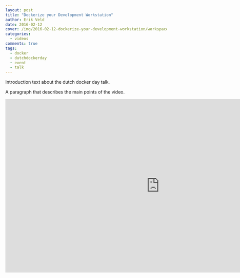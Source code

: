 ```yaml
---
layout: post
title: "Dockerize your Development Workstation"
author: Erik Veld
date: 2016-02-12
cover: /img/2016-02-12-dockerize-your-development-workstation/workspace-video.png
categories:
  - videos
comments: true
tags:
  - docker
  - dutchdockerday
  - event
  - talk
---
```

Introduction text about the dutch docker day talk.

A paragraph that describes the main points of the video.

<iframe
  width="960"
  height="540"
  src="http://www.youtube.com/embed/WVGRaApIwkU"
  frameborder="0"
  allowfullscreen>
</iframe>
